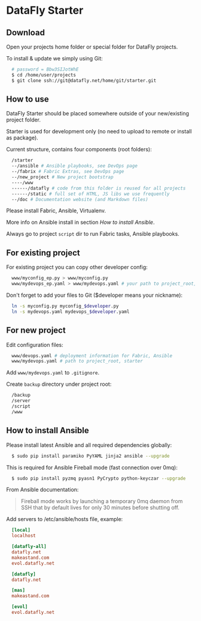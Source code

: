 DataFly Starter
===============

Download
--------

Open your projects home folder or special folder for DataFly projects.

To install & update we simply using Git:

```bash
  # password = Bbw3SIJotWhE
  $ cd /home/user/projects
  $ git clone ssh://git@datafly.net/home/git/starter.git
```

How to use
----------

DataFly Starter should be placed somewhere outside of your new/existing project
folder.

Starter is used for development only (no need to upload to remote or
install as package).

Current structure, contains four components (root folders):

```bash
  /starter
  --/ansible # Ansible playbooks, see DevOps page
  --/fabrix # Fabric Extras, see DevOps page
  --/new_project # New project bootstrap
  ----/www
  ------/datafly # code from this folder is reused for all projects
  ------/static # full set of HTML, JS libs we use frequently
  --/doc # Documentation website (and Markdown files)
```

Please install Fabric, Ansible, Virtualenv.

More info on Ansible install in section *How to install Ansible*.

Always go to project `script` dir to run Fabric tasks, Ansible playbooks.

For existing project
--------------------

For existing project you can copy other developer config:

```bash
  www/myconfig_ep.py > www/myconfig.py
  www/mydevops_ep.yaml > www/mydevops.yaml # your path to project_root, starter
```

Don't forget to add your files to Git ($developer means your nickname):

```bash
  ln -s myconfig.py myconfig_$developer.py
  ln -s mydevops.yaml mydevops_$developer.yaml
```

For new project
---------------

Edit configuration files:

```bash
  www/devops.yaml # deployment information for Fabric, Ansible
  www/mydevops.yaml # path to project_root, starter
```

Add `www/mydevops.yaml` to `.gitignore`.

Create `backup` directory under project root:

```bash
  /backup
  /server
  /script
  /www
```

How to install Ansible
----------------------

Please install latest Ansible and all required dependencies
globally:

```bash
  $ sudo pip install paramiko PyYAML jinja2 ansible --upgrade
```

This is required for Ansible Fireball mode (fast connection over 0mq):

```bash
  $ sudo pip install pyzmq pyasn1 PyCrypto python-keyczar --upgrade
```

From Ansible documentation:

> Fireball mode works by launching a temporary 0mq daemon from SSH that by
default lives for only 30 minutes before shutting off.

Add servers to /etc/ansible/hosts file, example:

```ini
  [local]
  localhost

  [datafly-all]
  datafly.net
  makeastand.com
  evol.datafly.net

  [datafly]
  datafly.net

  [mas]
  makeastand.com

  [evol]
  evol.datafly.net
```



